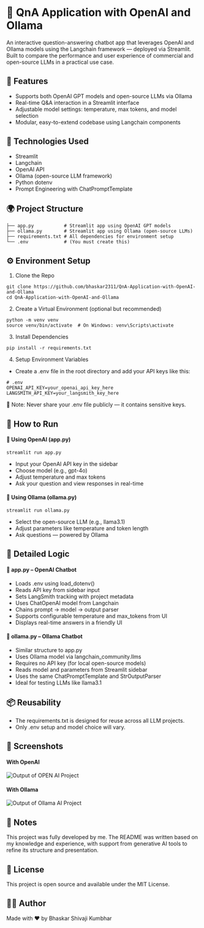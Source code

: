 # 🤖 QnA Application with OpenAI and Ollama

An interactive question-answering chatbot app that leverages OpenAI and Ollama models using the Langchain framework — deployed via Streamlit. Built to compare the performance and user experience of commercial and open-source LLMs in a practical use case.

## 📌 Features
* Supports both OpenAI GPT models and open-source LLMs via Ollama
* Real-time Q&A interaction in a Streamlit interface
* Adjustable model settings: temperature, max tokens, and model selection
* Modular, easy-to-extend codebase using Langchain components

## 🧠 Technologies Used
* Streamlit
* Langchain
* OpenAI API
* Ollama (open-source LLM framework)
* Python dotenv
* Prompt Engineering with ChatPromptTemplate

## 🌍 Project Structure
```
├── app.py           # Streamlit app using OpenAI GPT models
├── ollama.py        # Streamlit app using Ollama (open-source LLMs)
├── requirements.txt # All dependencies for environment setup
└── .env             # (You must create this)
```

## ⚙️ Environment Setup
1. Clone the Repo
```
git clone https://github.com/bhaskar2311/QnA-Application-with-OpenAI-and-Ollama
cd QnA-Application-with-OpenAI-and-Ollama
```
2. Create a Virtual Environment (optional but recommended)
```
python -m venv venv
source venv/bin/activate  # On Windows: venv\Scripts\activate
```
3. Install Dependencies
```
pip install -r requirements.txt
```
4. Setup Environment Variables
  * Create a .env file in the root directory and add your API keys like this:
```
# .env
OPENAI_API_KEY=your_openai_api_key_here
LANGSMITH_API_KEY=your_langsmith_key_here
```
🔐 Note: Never share your .env file publicly — it contains sensitive keys.

## 🚀 How to Run
#### 🧠 Using OpenAI (app.py)
```
streamlit run app.py
```
* Input your OpenAI API key in the sidebar
* Choose model (e.g., gpt-4o)
* Adjust temperature and max tokens
* Ask your question and view responses in real-time

#### 🦙 Using Ollama (ollama.py)
```
streamlit run ollama.py
```
* Select the open-source LLM (e.g., llama3.1)
* Adjust parameters like temperature and token length
* Ask questions — powered by Ollama


## 📝 Detailed Logic
#### 🔹 app.py – OpenAI Chatbot
* Loads .env using load_dotenv()
* Reads API key from sidebar input
* Sets LangSmith tracking with project metadata
* Uses ChatOpenAI model from Langchain
* Chains prompt → model → output parser
* Supports configurable temperature and max_tokens from UI
* Displays real-time answers in a friendly UI

#### 🔹 ollama.py – Ollama Chatbot
* Similar structure to app.py
* Uses Ollama model via langchain_community.llms
* Requires no API key (for local open-source models)
* Reads model and parameters from Streamlit sidebar
* Uses the same ChatPromptTemplate and StrOutputParser
* Ideal for testing LLMs like llama3.1

## 📦 Reusability
* The requirements.txt is designed for reuse across all LLM projects.
* Only .env setup and model choice will vary.

## 📸 Screenshots
#### With OpenAI
![Output of OPEN AI Project](https://github.com/user-attachments/assets/c99165be-9e19-4ebb-a168-0ba7382fd140)

#### With Ollama
![Output of Ollama AI Project](https://github.com/user-attachments/assets/11cf9021-678a-4910-be31-7638664cb106)

## 📝 Notes
This project was fully developed by me. The README was written based on my knowledge and experience, with support from generative AI tools to refine its structure and presentation.

## 📄 License
This project is open source and available under the MIT License.

## 🙋‍♂️ Author
Made with ❤️ by Bhaskar Shivaji Kumbhar









